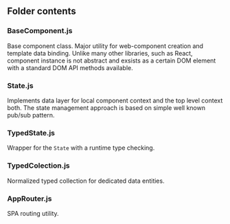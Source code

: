 ## Folder contents

### BaseComponent.js
Base component class. Major utility for web-component creation and template data binding. Unlike many other libraries, such as React, component instance is not abstract and exsists as a certain DOM element with a standard DOM API methods available.

### State.js
Implements data layer for local component context and the top level context both. The state management approach is based on simple well known pub/sub pattern.

### TypedState.js
Wrapper for the `State` with a runtime type checking.

### TypedColection.js
Normalized typed collection for dedicated data entities.

### AppRouter.js
SPA routing utility.